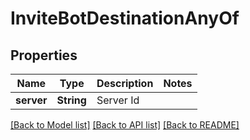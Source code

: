 # InviteBotDestinationAnyOf

## Properties

Name | Type | Description | Notes
------------ | ------------- | ------------- | -------------
**server** | **String** | Server Id | 

[[Back to Model list]](../README.md#documentation-for-models) [[Back to API list]](../README.md#documentation-for-api-endpoints) [[Back to README]](../README.md)


